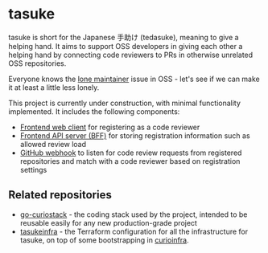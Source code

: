 # tasuke

tasuke is short for the Japanese 手助け (tedasuke), meaning to give a helping hand.
It aims to support OSS developers in giving each other a helping hand by
connecting code reviewers to PRs in otherwise unrelated OSS repositories.

Everyone knows the [lone maintainer](https://xkcd.com/2347/) issue in OSS -
let's see if we can make it at least a little less lonely.

This project is currently under construction, with minimal functionality implemented.
It includes the following components:

- [Frontend web client](./frontend/client) for registering as a code reviewer
- [Frontend API server (BFF)](./frontend/server/) for storing registration information such as allowed review load
- [GitHub webhook](./webhook/server) to listen for code review requests from registered repositories
  and match with a code reviewer based on registration settings

## Related repositories

- [go-curiostack](https://github.com/curioswitch/go-curiostack) - the coding stack used by
  the project, intended to be reusable easily for any new production-grade project
- [tasukeinfra](https://github.com/curioswitch/tasukeinfra) - the Terraform configuration
  for all the infrastructure for tasuke, on top of some bootstrapping in
  [curioinfra](https://github.com/curioswitch/curioinfra).
